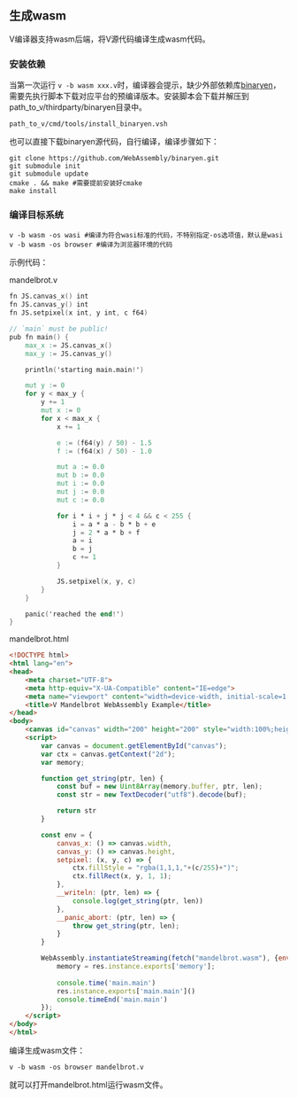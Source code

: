 ## 生成wasm

V编译器支持wasm后端，将V源代码编译生成wasm代码。

### 安装依赖

当第一次运行 `v -b wasm xxx.v`时，编译器会提示，缺少外部依赖库[binaryen](https://github.com/WebAssembly/binaryen)，需要先执行脚本下载对应平台的预编译版本。安装脚本会下载并解压到path_to_v/thirdparty/binaryen目录中。

```shell
path_to_v/cmd/tools/install_binaryen.vsh
```

也可以直接下载binaryen源代码，自行编译，编译步骤如下：

```shell
git clone https://github.com/WebAssembly/binaryen.git
git submodule init
git submodule update
cmake . && make #需要提前安装好cmake
make install
```

### 编译目标系统

```shell
v -b wasm -os wasi #编译为符合wasi标准的代码，不特别指定-os选项值，默认是wasi
v -b wasm -os browser #编译为浏览器环境的代码
```

示例代码：

mandelbrot.v

```v
fn JS.canvas_x() int
fn JS.canvas_y() int
fn JS.setpixel(x int, y int, c f64)

// `main` must be public!
pub fn main() {
	max_x := JS.canvas_x()
	max_y := JS.canvas_y()

	println('starting main.main!')

	mut y := 0
	for y < max_y {
		y += 1
		mut x := 0
		for x < max_x {
			x += 1

			e := (f64(y) / 50) - 1.5
			f := (f64(x) / 50) - 1.0

			mut a := 0.0
			mut b := 0.0
			mut i := 0.0
			mut j := 0.0
			mut c := 0.0

			for i * i + j * j < 4 && c < 255 {
				i = a * a - b * b + e
				j = 2 * a * b + f
				a = i
				b = j
				c += 1
			}

			JS.setpixel(x, y, c)
		}
	}

	panic('reached the end!')
}
```

mandelbrot.html

```html
<!DOCTYPE html>
<html lang="en">
<head>
	<meta charset="UTF-8">
	<meta http-equiv="X-UA-Compatible" content="IE=edge">
	<meta name="viewport" content="width=device-width, initial-scale=1.0">
	<title>V Mandelbrot WebAssembly Example</title>
</head>
<body>
	<canvas id="canvas" width="200" height="200" style="width:100%;height:100%;image-rendering: crisp-edges;"></canvas>
	<script>
		var canvas = document.getElementById("canvas");
		var ctx = canvas.getContext("2d");
		var memory;

		function get_string(ptr, len) {
			const buf = new Uint8Array(memory.buffer, ptr, len);
			const str = new TextDecoder("utf8").decode(buf);

			return str
		}

		const env = {
			canvas_x: () => canvas.width,
			canvas_y: () => canvas.height,
			setpixel: (x, y, c) => {
				ctx.fillStyle = "rgba(1,1,1,"+(c/255)+")";
				ctx.fillRect(x, y, 1, 1);
			},
			__writeln: (ptr, len) => {
				console.log(get_string(ptr, len))
			},
			__panic_abort: (ptr, len) => {
				throw get_string(ptr, len);
			}
		}

		WebAssembly.instantiateStreaming(fetch("mandelbrot.wasm"), {env: env}).then((res) => {
			memory = res.instance.exports['memory'];
			
			console.time('main.main')
			res.instance.exports['main.main']()
			console.timeEnd('main.main')
		});
	</script>
</body>
</html>
```

编译生成wasm文件：

```shell
v -b wasm -os browser mandelbrot.v
```

就可以打开mandelbrot.html运行wasm文件。
